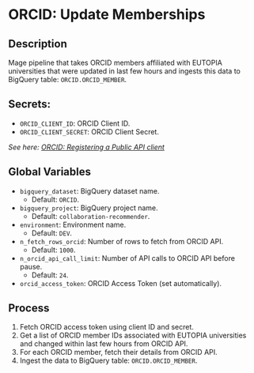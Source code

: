 # ORCID: Update Memberships
## Description
Mage pipeline that takes ORCID members affiliated with EUTOPIA universities that were updated in last few hours and ingests this data to BigQuery table: `ORCID.ORCID_MEMBER`.

## Secrets:
- `ORCID_CLIENT_ID`: ORCID Client ID.
- `ORCID_CLIENT_SECRET`: ORCID Client Secret.

*See here: [ORCID: Registering a Public API client](https://info.orcid.org/documentation/integration-guide/registering-a-public-api-client/)*

## Global Variables
- `bigquery_dataset`: BigQuery dataset name. 
  - Default: `ORCID`.
- `bigquery_project`: BigQuery project name. 
  - Default: `collaboration-recommender`.
- `environment`: Environment name. 
  - Default: `DEV`.
- `n_fetch_rows_orcid`: Number of rows to fetch from ORCID API. 
  - Default: `1000`.
- `n_orcid_api_call_limit`: Number of API calls to ORCID API before pause. 
  - Default: `24`.
- `orcid_access_token`: ORCID Access Token (set automatically).

## Process
1. Fetch ORCID access token using client ID and secret.
2. Get a list of ORCID member IDs associated with EUTOPIA universities and changed within last few hours from ORCID API.
3. For each ORCID member, fetch their details from ORCID API.
4. Ingest the data to BigQuery table: `ORCID.ORCID_MEMBER`.